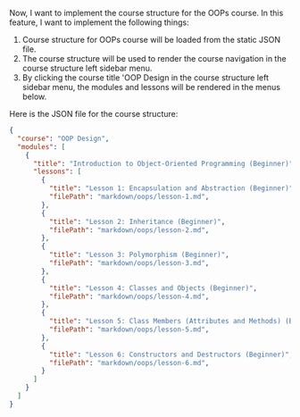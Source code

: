 Now, I want to implement the course structure for the OOPs course.
In this feature, I want to implement the following things:

1. Course structure for OOPs course will be loaded from the static JSON file.
2. The course structure will be used to render the course navigation in the course structure left sidebar menu.
3. By clicking the course title 'OOP Design in the course structure left sidebar menu, the modules and lessons will be rendered in the menus below.


Here is the JSON file for the course structure:

```json
{
  "course": "OOP Design",
  "modules": [
    {
      "title": "Introduction to Object-Oriented Programming (Beginner)",
      "lessons": [
        {
          "title": "Lesson 1: Encapsulation and Abstraction (Beginner)",
          "filePath": "markdown/oops/lesson-1.md",   
        },
        {
          "title": "Lesson 2: Inheritance (Beginner)",
          "filePath": "markdown/oops/lesson-2.md",   
        },
        {       
          "title": "Lesson 3: Polymorphism (Beginner)",
          "filePath": "markdown/oops/lesson-3.md",   
        },
        {
          "title": "Lesson 4: Classes and Objects (Beginner)",
          "filePath": "markdown/oops/lesson-4.md",   
        },
        {
          "title": "Lesson 5: Class Members (Attributes and Methods) (Beginner)",
          "filePath": "markdown/oops/lesson-5.md",   
        },  
        {
          "title": "Lesson 6: Constructors and Destructors (Beginner)",
          "filePath": "markdown/oops/lesson-6.md",   
        }
      ]
    }   
  ]     
}   
```